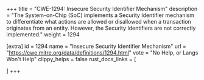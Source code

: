 +++
title = "CWE-1294: Insecure Security Identifier Mechanism"
description	= "The System-on-Chip (SoC) implements a Security Identifier mechanism to differentiate what actions are allowed or disallowed when a transaction originates from an entity. However, the Security Identifiers are not correctly implemented."
weight = 1294

[extra]
id = 1294
name = "Insecure Security Identifier Mechanism"
url = "https://cwe.mitre.org/data/definitions/1294.html"
vote = "No Help, or Langs Won't Help"
clippy_helps = false
rust_docs_links = [
	
]
+++

